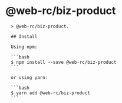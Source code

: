 # @web-rc/biz-product

      > @web-rc/biz-product.
      
      ## Install
      
      Using npm:
      
      ```bash
      $ npm install --save @web-rc/biz-product
      ```
      
      or using yarn:
      
      ```bash
      $ yarn add @web-rc/biz-product
      ```
      